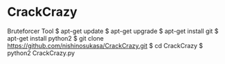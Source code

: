 # CrackCrazy
Bruteforcer Tool
$ apt-get update
$ apt-get upgrade
$ apt-get install git
$ apt-get install python2
$ git clone https://github.com/nishinosukasa/CrackCrazy.git
$ cd CrackCrazy
$ python2 CrackCrazy.py

